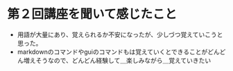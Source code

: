 # 第２回講座を聞いて感じたこと
- 用語が大量にあり、覚えられるか不安になったが、少しづつ覚えていこうと思った。
- markdownのコマンドやguiのコマンドもは覚えていくとできることがどんどん増えそうなので、どんどん経験して＿楽しみながら＿覚えていきたい
